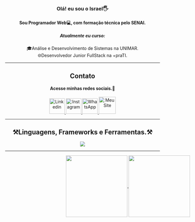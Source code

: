 <div align="center">

### Olá! eu sou o Israel🖐️

<h4>Sou Programador Web💻, com formação técnica pelo SENAI. </h4>

<h5>Atualmente eu curso:</h5> 

🎓Análise e Desenvolvimento de Sistemas na UNIMAR.<br>
🌐Desenvolvedor Junior FullStack na +praTI.<br>

----
## Contato

#### Acesse minhas redes sociais.🫡

<a href="https://www.linkedin.com/in/israelsantoss/">
  <img src="https://cdn.jsdelivr.net/gh/devicons/devicon@latest/icons/linkedin/linkedin-original.svg" height="50" width="50" alt="Linkedin" title="Linkedin">
</a>
<a href="https://www.instagram.com/is.codess/">
 <img src="https://upload.wikimedia.org/wikipedia/commons/thumb/9/95/Instagram_logo_2022.svg/1200px-Instagram_logo_2022.svg.png" width="50" height="50" alt="Instagram" title="Instagram">
</a>
<a href="https://wa.me/5575991715274?text=Eu%20quero%20fazer%20um%20pedido">
  <img src="https://cdn.iconscout.com/icon/premium/png-256-thumb/whatsapp-2752026-2284843.png?f=webp" width="50" height="50"  alt="WhatsApp" title="WhatsApp">
</a>
<a href="https://iscode.vercel.app/" target="_blank">
  <img width="55" height="55" title="Meu Site" src="https://uploaddeimagens.com.br/images/004/769/682/original/logo.png?1712952703">
</a>

----

## ⚒️Linguagens, Frameworks e Ferramentas.⚒️

  <a href="https://skillicons.dev">
    <img src="https://skillicons.dev/icons?i=vscode,git,figma,html,css,js,lua,php,java,nodejs,bootstrap,mysql" />
  </a>

----

<div style="width:800px; margin:0 auto;">
  <a href="https://github.com/anuraghazra/github-readme-stats">
      <img height=200 align="center" src="https://github-readme-stats.vercel.app/api?username=IsraelDev560&theme=react&rank_icon=github&show_icons=true" />
  </a>
  <a href="https://github.com/anuraghazra/convoychat">
      <img height=200 align="center" src="https://github-readme-stats.vercel.app/api/top-langs?username=IsraelDev560&layout=compact&langs_count=8&card_width=320&theme=react" />
  </a>
</div>
</div>
